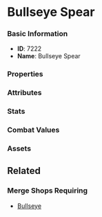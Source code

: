 # Bullseye Spear

<no description available>

### Basic Information

- **ID**: 7222
- **Name**: Bullseye Spear

### Properties


### Attributes


### Stats


### Combat Values


### Assets


## Related

### Merge Shops Requiring

- [Bullseye](../merge-shops/116-bullseye.md)

